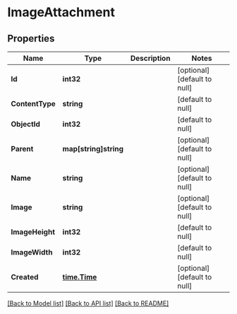 # ImageAttachment

## Properties
Name | Type | Description | Notes
------------ | ------------- | ------------- | -------------
**Id** | **int32** |  | [optional] [default to null]
**ContentType** | **string** |  | [default to null]
**ObjectId** | **int32** |  | [default to null]
**Parent** | **map[string]string** |  | [optional] [default to null]
**Name** | **string** |  | [optional] [default to null]
**Image** | **string** |  | [optional] [default to null]
**ImageHeight** | **int32** |  | [default to null]
**ImageWidth** | **int32** |  | [default to null]
**Created** | [**time.Time**](time.Time.md) |  | [optional] [default to null]

[[Back to Model list]](../README.md#documentation-for-models) [[Back to API list]](../README.md#documentation-for-api-endpoints) [[Back to README]](../README.md)


